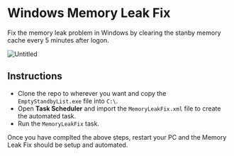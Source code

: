 # Windows Memory Leak Fix

Fix the memory leak problem in Windows by clearing the stanby memory cache every 5 minutes after logon.

![Untitled](https://user-images.githubusercontent.com/17615050/153669622-830ef734-af54-453b-84ff-1da3b4891ea7.png)

## Instructions

 * Clone the repo to wherever you want and copy the `EmptyStandbyList.exe` file into `C:\`.
 * Open **Task Scheduler** and import the `MemoryLeakFix.xml` file to create the automated task.
 * Run the `MemoryLeakFix` task.

 Once you have complted the above steps, restart your PC and the Memory Leak Fix should be setup and automated.
